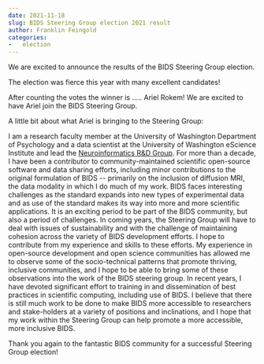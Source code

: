 ```yaml
---
date: 2021-11-18
slug: BIDS Steering Group election 2021 result
author: Franklin Feingold
categories:
-   election
---
```


We are excited to announce the results of the BIDS Steering Group election.

<!-- more -->

The election was fierce this year with many excellent candidates!

After counting the votes the winner is ..... Ariel Rokem! We are excited to have Ariel join the BIDS Steering Group.

A little bit about what Ariel is bringing to the Steering Group:

I am a research faculty member at the University of Washington Department of Psychology and a data scientist at the University of Washington eScience Institute and lead the [Neuroinformatics R&D Group](https://neuroinformatics.uw.edu/).
For more than a decade, I have been a contributor to community-maintained scientific open-source software and data sharing efforts, including minor contributions to the original formulation of BIDS -- primarily on the inclusion of diffusion MRI, the data modality in which I do much of my work.
BIDS faces interesting challenges as the standard expands into new types of experimental data and as use of the standard makes its way into more and more scientific applications. It is an exciting period to be part of the BIDS community, but also a period of challenges.
In coming years, the Steering Group will have to deal with issues of sustainability and with the challenge of maintaining cohesion across the variety of BIDS development efforts.
I hope to contribute from my experience and skills to these efforts. My experience in open-source development and open science communities has allowed me to observe some of the socio-technical patterns that promote thriving, inclusive communities, and I hope to be able to bring some of these observations into the work of the BIDS steering group.
In recent years, I have devoted significant effort to training in and dissemination of best practices in scientific computing, including use of BIDS.
I believe that there is still much work to be done to make BIDS more accessible to researchers and stake-holders at a variety of positions and inclinations, and I hope that my work within the Steering Group can help promote a more accessible, more inclusive BIDS.

Thank you again to the fantastic BIDS community for a successful Steering Group election!
